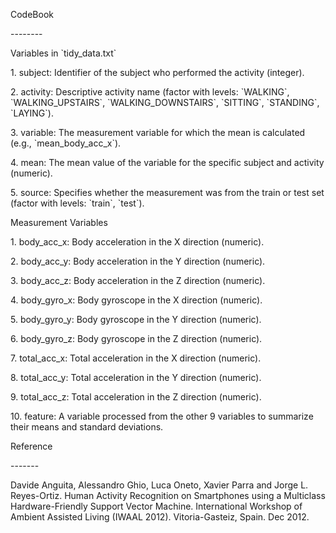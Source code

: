 CodeBook

\--------

Variables in \`tidy\_data.txt\`

1\. subject: Identifier of the subject who performed the activity (integer).

2\. activity: Descriptive activity name (factor with levels: \`WALKING\`, \`WALKING\_UPSTAIRS\`, \`WALKING\_DOWNSTAIRS\`, \`SITTING\`, \`STANDING\`, \`LAYING\`).

3\. variable: The measurement variable for which the mean is calculated (e.g., \`mean\_body\_acc\_x\`).

4\. mean: The mean value of the variable for the specific subject and activity (numeric).

5\. source: Specifies whether the measurement was from the train or test set (factor with levels: \`train\`, \`test\`).

Measurement Variables

1\. body\_acc\_x: Body acceleration in the X direction (numeric).

2\. body\_acc\_y: Body acceleration in the Y direction (numeric).

3\. body\_acc\_z: Body acceleration in the Z direction (numeric).

4\. body\_gyro\_x: Body gyroscope in the X direction (numeric).

5\. body\_gyro\_y: Body gyroscope in the Y direction (numeric).

6\. body\_gyro\_z: Body gyroscope in the Z direction (numeric).

7\. total\_acc\_x: Total acceleration in the X direction (numeric).

8\. total\_acc\_y: Total acceleration in the Y direction (numeric).

9\. total\_acc\_z: Total acceleration in the Z direction (numeric).

10\. feature: A variable processed from the other 9 variables to summarize their means and standard deviations.

Reference

\-------

Davide Anguita, Alessandro Ghio, Luca Oneto, Xavier Parra and Jorge L. Reyes-Ortiz. Human Activity Recognition on Smartphones using a Multiclass Hardware-Friendly Support Vector Machine. International Workshop of Ambient Assisted Living (IWAAL 2012). Vitoria-Gasteiz, Spain. Dec 2012\.